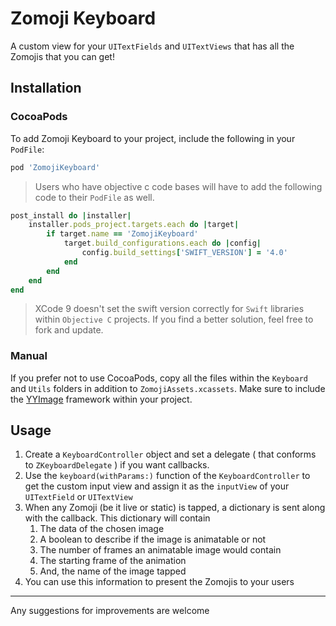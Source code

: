 # Zomoji Keyboard

A custom view for your `UITextFields` and `UITextViews` that has all the Zomojis that you can get!

## Installation

### CocoaPods

To add Zomoji Keyboard to your project, include the following in your `PodFile`:

```ruby
pod 'ZomojiKeyboard'
```

> Users who have objective c code bases will have to add the following code to their `PodFile` as well. 

```ruby
post_install do |installer|
    installer.pods_project.targets.each do |target|
        if target.name == 'ZomojiKeyboard'
            target.build_configurations.each do |config|
                config.build_settings['SWIFT_VERSION'] = '4.0'
            end
        end
    end
end
```
> XCode 9 doesn't set the swift version correctly for `Swift` libraries within `Objective C` projects. If you find a better solution, feel free to fork and update.

### Manual

If you prefer not to use CocoaPods, copy all the files within the `Keyboard` and `Utils` folders in addition to `ZomojiAssets.xcassets`. Make sure to include the [YYImage](https://github.com/ibireme/YYImage) framework within your project.

## Usage

1. Create a `KeyboardController` object and set a delegate ( that conforms to `ZKeyboardDelegate` ) if you want callbacks.
2. Use the `keyboard(withParams:)` function of the `KeyboardController` to get the custom input view and assign it as the `inputView` of your `UITextField` or `UITextView`
3. When any Zomoji (be it live or static) is tapped, a dictionary is sent along with the callback. This dictionary will contain
     1. The data of the chosen image
     2. A boolean to describe if the image is animatable or not
     3. The number of frames an animatable image would contain
     4. The starting frame of the animation
     5. And, the name of the image tapped
4. You can use this information to present the Zomojis to your users

---

Any suggestions for improvements are welcome
